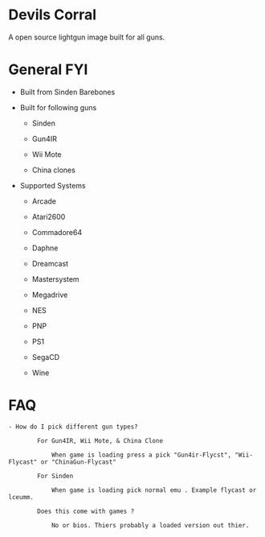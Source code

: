 # Devils Corral

A open source lightgun image built for all guns.

# General FYI

- Built from Sinden Barebones

- Built for following guns

    - Sinden
    
    - Gun4IR
    
    - Wii Mote
    
    - China clones
    
    
- Supported Systems
    - Arcade
    
    - Atari2600
    
    - Commadore64
    
    - Daphne

    - Dreamcast
    
    - Mastersystem
    
    - Megadrive
    
    - NES

    - PNP
    
    - PS1
    
    - SegaCD
    
    - Wine 
       

   
# FAQ

    - How do I pick different gun types?
    
            For Gun4IR, Wii Mote, & China Clone
    
                When game is loading press a pick "Gun4ir-Flycst", "Wii-Flycast" or "ChinaGun-Flycast"
            
            For Sinden
            
                When game is loading pick normal emu . Example flycast or lceumm. 
                
            Does this come with games ?
            
                No or bios. Thiers probably a loaded version out thier.
                
            
            
           
